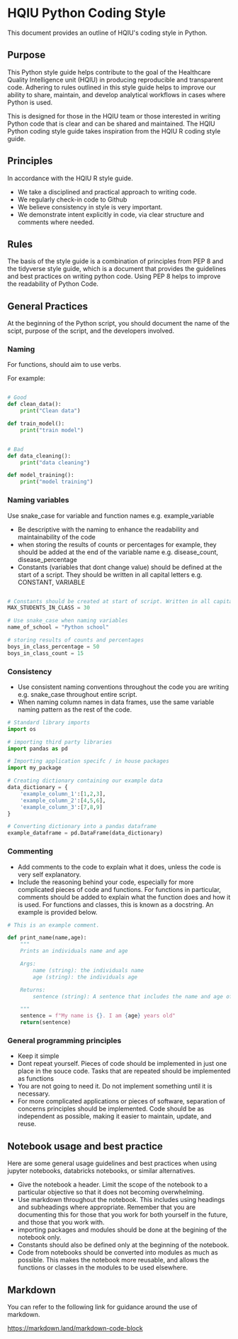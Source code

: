# HQIU Python Coding Style

This document provides an outline of HQIU's coding style in Python.

## Purpose

This Python style guide helps contribute to the goal of the Healthcare Quality Intelligence unit (HQIU) in producing reproducible and transparent code. Adhering to rules outlined in this style guide helps to improve our ability to share, maintain, and develop analytical workflows in cases where Python is used. 

This is designed for those in the HQIU team or those interested in writing Python code that is clear and can be shared and maintained. The HQIU Python coding style guide takes inspiration from the HQIU R coding style guide.

## Principles

In accordance with the HQIU R style guide.

* We take a disciplined and practical approach to writing code.
* We regularly check-in code to Github
* We believe consistency in style is very important.
* We demonstrate intent explicitly in code, via clear structure and comments where needed.

## Rules

The basis of the style guide is a combination of principles from PEP 8 and the tidyverse style guide, which is a document that provides the guidelines and best practices on writing python code. Using PEP 8 helps to improve the readability of Python Code.

## General Practices

At the beginning of the Python script, you should document the name of the scipt, purpose of the script, and the developers involved. 



### Naming 

For functions, should aim to use verbs. 

For example:

```python

# Good
def clean_data():
    print("Clean data")

def train_model():
    print("train model")


# Bad
def data_cleaning():
    print("data cleaning")

def model_training():
    print("model training")

```

### Naming variables

Use snake_case for variable and function names e.g. example_variable

- Be descriptive with the naming to enhance the readability and maintainability of the code
- when storing the results of counts or percentages for example, they should be added at the end of the variable name e.g. disease_count, disease_percentage
- Constants (variables that dont change value) should be defined at the start of a script. They should be written in all capital letters e.g. CONSTANT, VARIABLE

```python

# Constants should be created at start of script. Written in all capital letters
MAX_STUDENTS_IN_CLASS = 30

# Use snake_case when naming variables
name_of_school = "Python school"

# storing results of counts and percentages
boys_in_class_percentage = 50
boys_in_class_count = 15

```

### Consistency 

- Use consistent naming conventions throughout the code you are writing e.g. snake_case throughout entire script.
- When naming column names in data frames, use the same variable naming pattern as the rest of the code.

```python
# Standard library imports
import os

# importing third party libraries
import pandas as pd

# Importing application specifc / in house packages
import my_package

# Creating dictionary containing our example data
data_dictionary = {
    'example_column_1':[1,2,3],
    'example_column_2':[4,5,6],
    'example_column_3':[7,8,9]
}

# Converting dictionary into a pandas dataframe
example_dataframe = pd.DataFrame(data_dictionary)
```

### Commenting 

- Add comments to the code to explain what it does, unless the code is very self explanatory.
- Include the reasoning behind your code, especially for more complicated pieces of code and functions. For functions in particular, comments should be added to explain what the function does and how it is used. For functions and classes, this is known as a docstring. An example is provided below. 

```python
# This is an example comment.

def print_name(name,age):
    """
    Prints an individuals name and age

    Args:
        name (string): the individuals name
        age (string): the individuals age

    Returns:
        sentence (string): A sentence that includes the name and age of the individual

    """
    sentence = f"My name is {}. I am {age} years old"
    return(sentence)

```


### General programming principles

- Keep it simple
- Dont repeat yourself. Pieces of code should be implemented in just one place in the souce code. Tasks that are repeated should be implemented as functions
- You are not going to need it. Do not implement something until it is necessary. 
- For more complicated applications or pieces of software, separation of concerns principles should be implemented. Code should be as independent as possible, making it easier to maintain, update, and reuse. 



## Notebook usage and best practice

Here are some general usage guidelines and best practices when using jupyter notebooks, databricks notebooks, or similar alternatives. 

- Give the notebook a header. Limit the scope of the notebook to a particular objective so that it does not becoming overwhelming. 
- Use markdown throughout the notebook. This includes using headings and subheadings where appropriate. Remember that you are documenting this for those that you work for both yourself in the future, and those that you work with. 
- importing packages and modules should be done at the begining of the notebook only. 
- Constants should also be defined only at the beginning of the notebook.
- Code from notebooks should be converted into modules as much as possible. This makes the notebook more reusable, and allows the functions or classes in the modules to be used elsewhere. 

## Markdown

You can refer to the following link for guidance around the use of markdown.

https://markdown.land/markdown-code-block